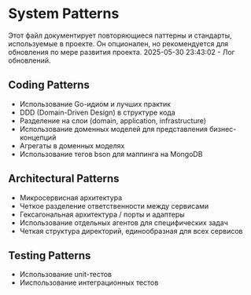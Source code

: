 # System Patterns

Этот файл документирует повторяющиеся паттерны и стандарты, используемые в проекте.
Он опционален, но рекомендуется для обновления по мере развития проекта.
2025-05-30 23:43:02 - Лог обновлений.

## Coding Patterns

* Использование Go-идиом и лучших практик
* DDD (Domain-Driven Design) в структуре кода
* Разделение на слои (domain, application, infrastructure)
* Использование доменных моделей для представления бизнес-концепций
* Агрегаты в доменных моделях
* Использование тегов bson для маппинга на MongoDB

## Architectural Patterns

* Микросервисная архитектура
* Четкое разделение ответственности между сервисами
* Гексагональная архитектура / порты и адаптеры
* Использование отдельных агентов для специфических задач
* Четкая структура директорий, единообразная для всех сервисов

## Testing Patterns

* Использование unit-тестов
* Ииспользование интеграционных тестов